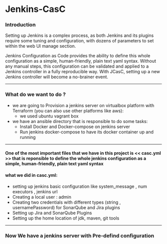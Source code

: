 # Jenkins-CasC

### Introduction


Setting up Jenkins is a complex process, as both Jenkins and its plugins require some tuning and configuration, with dozens of parameters to set within the web UI manage section.

Jenkins Configuration as Code provides the ability to define this whole configuration as a simple, human-friendly, plain text yaml syntax. Without any manual steps, this configuration can be validated and applied to a Jenkins controller in a fully reproducible way. With JCasC, setting up a new Jenkins controller will become a no-brainer event.


----------

### What do we want to do ?

- we are going to Provision a jenkins server on virtualbox platform with Terraform (you can also use other platforms like aws):
   - we used ubuntu vagrant box
- we have an ansible directory that is responsible to do some tasks:
   - Install Docker and Docker-compose on jenkins server
   - Run jenkins docker-compose to have its docker container up and running
   
----------
#### One of the most important files that we have in this project is << casc.yml >> that is reponsible to define the whole jenkins configuration as a simple, human-friendly, plain text yaml syntax

#### what we did in casc.yml:
 - setting up jenkins basic configuration like system_message , num executors , jenkins url
 - Creating a local user : admin
 - Creating two credentials with different types (string , usernamePassword) for SonarQube and Jira plugins
 - Setting up Jira and SonarQube Plugins
 - Setting up the home location of jdk, maven, git tools

----------
### Now We have a jenkins server with Pre-defind configuration
